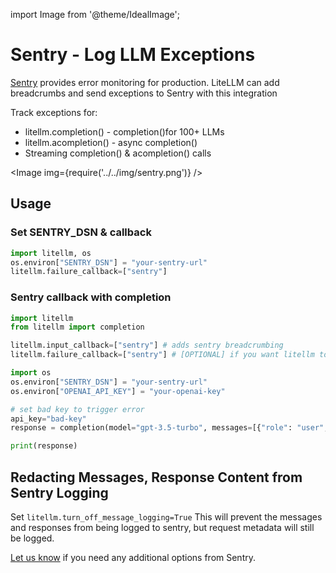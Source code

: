 import Image from '@theme/IdealImage';

# Sentry - Log LLM Exceptions
[Sentry](https://sentry.io/) provides error monitoring for production. LiteLLM can add breadcrumbs and send exceptions to Sentry with this integration

Track exceptions for:
- litellm.completion() - completion()for 100+ LLMs
- litellm.acompletion() - async completion()
- Streaming completion() & acompletion() calls

<Image img={require('../../img/sentry.png')} />


## Usage

### Set SENTRY_DSN & callback

```python
import litellm, os
os.environ["SENTRY_DSN"] = "your-sentry-url"
litellm.failure_callback=["sentry"]
```

### Sentry callback with completion
```python
import litellm
from litellm import completion 

litellm.input_callback=["sentry"] # adds sentry breadcrumbing
litellm.failure_callback=["sentry"] # [OPTIONAL] if you want litellm to capture -> send exception to sentry

import os 
os.environ["SENTRY_DSN"] = "your-sentry-url"
os.environ["OPENAI_API_KEY"] = "your-openai-key"

# set bad key to trigger error 
api_key="bad-key"
response = completion(model="gpt-3.5-turbo", messages=[{"role": "user", "content": "Hey!"}], stream=True, api_key=api_key)

print(response)
```

## Redacting Messages, Response Content from Sentry Logging 

Set `litellm.turn_off_message_logging=True` This will prevent the messages and responses from being logged to sentry, but request metadata will still be logged.

[Let us know](https://github.com/BerriAI/litellm/issues/new?assignees=&labels=enhancement&projects=&template=feature_request.yml&title=%5BFeature%5D%3A+) if you need any additional options from Sentry. 

